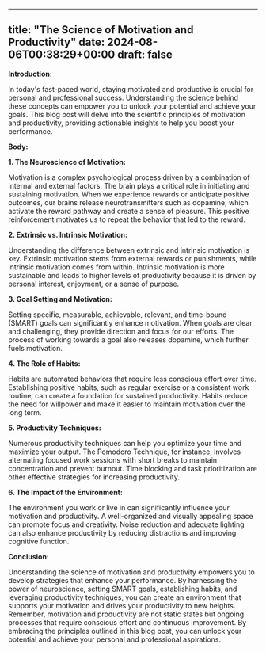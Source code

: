 
---
title: "The Science of Motivation and Productivity"
date: 2024-08-06T00:38:29+00:00
draft: false
---

**Introduction:**

In today's fast-paced world, staying motivated and productive is crucial for personal and professional success. Understanding the science behind these concepts can empower you to unlock your potential and achieve your goals. This blog post will delve into the scientific principles of motivation and productivity, providing actionable insights to help you boost your performance.

**Body:**

**1. The Neuroscience of Motivation:**

Motivation is a complex psychological process driven by a combination of internal and external factors. The brain plays a critical role in initiating and sustaining motivation. When we experience rewards or anticipate positive outcomes, our brains release neurotransmitters such as dopamine, which activate the reward pathway and create a sense of pleasure. This positive reinforcement motivates us to repeat the behavior that led to the reward.

**2. Extrinsic vs. Intrinsic Motivation:**

Understanding the difference between extrinsic and intrinsic motivation is key. Extrinsic motivation stems from external rewards or punishments, while intrinsic motivation comes from within. Intrinsic motivation is more sustainable and leads to higher levels of productivity because it is driven by personal interest, enjoyment, or a sense of purpose.

**3. Goal Setting and Motivation:**

Setting specific, measurable, achievable, relevant, and time-bound (SMART) goals can significantly enhance motivation. When goals are clear and challenging, they provide direction and focus for our efforts. The process of working towards a goal also releases dopamine, which further fuels motivation.

**4. The Role of Habits:**

Habits are automated behaviors that require less conscious effort over time. Establishing positive habits, such as regular exercise or a consistent work routine, can create a foundation for sustained productivity. Habits reduce the need for willpower and make it easier to maintain motivation over the long term.

**5. Productivity Techniques:**

Numerous productivity techniques can help you optimize your time and maximize your output. The Pomodoro Technique, for instance, involves alternating focused work sessions with short breaks to maintain concentration and prevent burnout. Time blocking and task prioritization are other effective strategies for increasing productivity.

**6. The Impact of the Environment:**

The environment you work or live in can significantly influence your motivation and productivity. A well-organized and visually appealing space can promote focus and creativity. Noise reduction and adequate lighting can also enhance productivity by reducing distractions and improving cognitive function.

**Conclusion:**

Understanding the science of motivation and productivity empowers you to develop strategies that enhance your performance. By harnessing the power of neuroscience, setting SMART goals, establishing habits, and leveraging productivity techniques, you can create an environment that supports your motivation and drives your productivity to new heights. Remember, motivation and productivity are not static states but ongoing processes that require conscious effort and continuous improvement. By embracing the principles outlined in this blog post, you can unlock your potential and achieve your personal and professional aspirations.